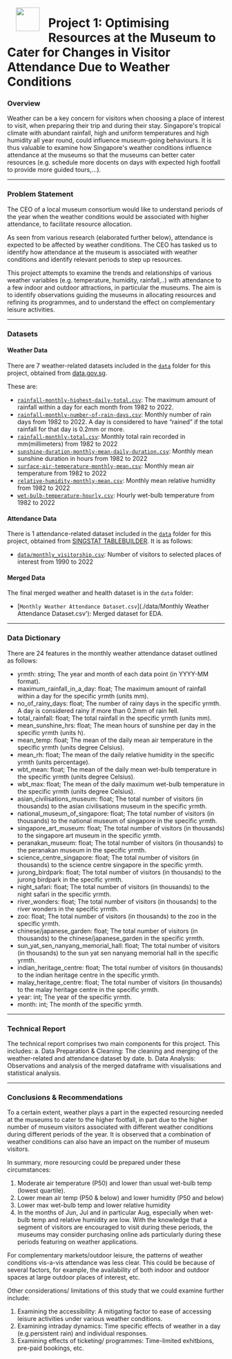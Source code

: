 <img src="http://imgur.com/1ZcRyrc.png" style="float: left; margin: 20px; height: 55px">

# Project 1: Optimising Resources at the Museum to Cater for Changes in Visitor Attendance Due to Weather Conditions

### Overview

Weather can be a key concern for visitors when choosing a place of interest to visit, when preparing their trip and during their stay. Singapore's tropical climate with abundant rainfall, high and uniform temperatures and high humidity all year round, could influence museum-going behaviours. It is thus valuable to examine how Singapore's weather conditions influence attendance at the museums so that the museums can better cater resources (e.g. schedule more docents on days with expected high footfall to provide more guided tours,...).  

---

### Problem Statement

The CEO of a local museum consortium would like to understand periods of the year when the weather conditions would be associated with higher attendance, to facilitate resource allocation.

As seen from various research (elaborated further below), attendance is expected to be affected by weather conditions. The CEO has tasked us to identify how attendance at the museum is associated with weather conditions and identify relevant periods to step up resources.

This project attempts to examine the trends and relationships of various weather variables (e.g. temperature, humidity, rainfall,..) with attendance to a few indoor and outdoor attractions, in particular the museums. The aim is to identify observations guiding the museums in allocating resources and refining its programmes, and to understand the effect on complementary leisure activities.

---

### Datasets

#### Weather Data

There are 7 weather-related datasets included in the [`data`](./data/) folder for this project, obtained from [data.gov.sg](https://data.gov.sg/).

These are:
* [`rainfall-monthly-highest-daily-total.csv`](../data/rainfall-monthly-highest-daily-total.csv): The maximum amount of rainfall within a day for each month from 1982 to 2022. 
* [`rainfall-monthly-number-of-rain-days.csv`](./data/rainfall-monthly-number-of-rain-days.csv): Monthly number of rain days from 1982 to 2022. A day is considered to have “rained” if the total rainfall for that day is 0.2mm or more.
* [`rainfall-monthly-total.csv`](./data/rainfall-monthly-total.csv): Monthly total rain recorded in mm(millimeters) from 1982 to 2022
* [`sunshine-duration-monthly-mean-daily-duration.csv`](https://data.gov.sg/dataset/sunshine-duration-monthly-mean-daily-duration): Monthly mean sunshine duration in hours from 1982 to 2022
* [`surface-air-temperature-monthly-mean.csv`](https://data.gov.sg/dataset/surface-air-temperature-mean-daily-minimum): Monthly mean air temperature from 1982 to 2022
* [`relative-humidity-monthly-mean.csv`](https://data.gov.sg/dataset/relative-humidity-monthly-mean): Monthly mean relative humidity from 1982 to 2022
* [`wet-bulb-temperature-hourly.csv`](https://data.gov.sg/dataset/wet-bulb-temperature-hourly): Hourly wet-bulb temperature from 1982 to 2022

#### Attendance Data

There is 1 attendance-related dataset included in the [`data`](./data/) folder for this project, obtained from [SINGSTAT TABLEBUILDER](https://tablebuilder.singstat.gov.sg/). It is as follows:
* [`data/monthly_visitorship.csv`](https://tablebuilder.singstat.gov.sg/table/TS/M891071): Number of visitors to selected places of interest from 1990 to 2022

#### Merged Data
The final merged weather and health dataset is in the `data` folder:
* [`Monthly Weather Attendance Dataset.csv`](./data/Monthly Weather Attendance Dataset.csv'): Merged dataset for EDA.

---

### Data Dictionary

There are 24 features in the monthly weather attendance dataset outlined as follows:

* yrmth: string; The year and month of each data point (in YYYY-MM format).
* maximum_rainfall_in_a_day: float;	The maximum amount of rainfall within a day for the specific yrmth (units mm).
* no_of_rainy_days: float; The number of rainy days in the specific yrmth. A day is considered rainy if more than 0.2mm of rain fell.
* total_rainfall: float; The total rainfall in the specific yrmth (units mm).
* mean_sunshine_hrs: float; The mean hours of sunshine per day in the specific yrmth (units h).
* mean_temp: float; The mean of the daily mean air temperature in the specific yrmth (units degree Celsius).
* mean_rh: float; The mean of the daily relative humidity in the specific yrmth (units percentage).
* wbt_mean: float; The mean of the daily mean wet-bulb temperature in the specific yrmth (units degree Celsius).
* wbt_max: float; The mean of the daily maximum wet-bulb temperature in the specific yrmth (units degree Celsius).
* asian_civilisations_museum: float; The total number of visitors (in thousands) to the asian civilisations museum in the specific yrmth.
* national_museum_of_singapore: float; The total number of visitors (in thousands) to the national museum of singapore in the specific yrmth.
* singapore_art_museum: float; The total number of visitors (in thousands) to the singapore art museum in the specific yrmth.
* peranakan_museum:	float; The total number of visitors (in thousands) to the peranakan museum in the specific yrmth.
* science_centre_singapore:	float; The total number of visitors (in thousands) to the science centre singapore in the specific yrmth.
* jurong_birdpark: float; The total number of visitors (in thousands) to the jurong birdpark in the specific yrmth.
* night_safari: float; The total number of visitors (in thousands) to the night safari in the specific yrmth.
* river_wonders: float; The total number of visitors (in thousands) to the river wonders in the specific yrmth.
* zoo: float; The total number of visitors (in thousands) to the zoo in the specific yrmth.
* chinese/japanese_garden: float; The total number of visitors (in thousands) to the chinese/japanese_garden in the specific yrmth.
* sun_yat_sen_nanyang_memorial_hall: float; The total number of visitors (in thousands) to the sun yat sen nanyang memorial hall in the specific yrmth.
* indian_heritage_centre: float; The total number of visitors (in thousands) to the indian heritage centre in the specific yrmth.
* malay_heritage_centre: float; The total number of visitors (in thousands) to the malay heritage centre in the specific yrmth.
* year:	int; The year of the specific yrmth.
* month: int; The month of the specific yrmth.

---

### Technical Report

The technical report comprises two main components for this project. This includes:
a. Data Preparation & Cleaning: The cleaning and merging of the weather-related and attendance dataset by date.
b. Data Analysis: Observations and analysis of the merged dataframe with visualisations and statistical analysis.

---

### Conclusions & Recommendations

To a certain extent, weather plays a part in the expected resourcing needed at the museums to cater to the higher footfall, in part due to the higher number of museum visitors associated with different weather conditions during different periods of the year. It is observed that a combination of weather conditions can also have an impact on the number of museum visitors.

In summary, more resourcing could be prepared under these circumstances:

1. Moderate air temperature (P50) and lower than usual wet-bulb temp (lowest quartile).
2. Lower mean air temp (P50 & below) and lower humidity (P50 and below)
3. Lower max wet-bulb temp and lower relative humidity
4. In the months of Jun, Jul and in particular Aug, especially when wet-bulb temp and relative humidity are low. With the knowledge that a segment of visitors are encouraged to visit during these periods, the museums may consider purchasing online ads particularly during these periods featuring on weather applications.

For complementary markets/outdoor leisure, the patterns of weather conditions vis-a-vis attendance was less clear. This could be because of several factors, for example, the availability of both indoor and outdoor spaces at large outdoor places of interest, etc.

Other considerations/ limitations of this study that we could examine further include:

1. Examining the accessibility: A mitigating factor to ease of accessing leisure activities under various weather conditions.
2. Examining intraday dynamics: Time specific effects of weather in a day (e.g.persistent rain) and individual responses.
3. Examining effects of ticketing/ programmes: Time-limited exhitbions, pre-paid bookings, etc.



